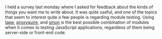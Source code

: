 I held a survey last monday where I asked for feedback about the kinds of things you want me to write about. It was quite useful, and one of the topics that seem to interest quite a few people is regarding module testing. Using [tape][1], [proxyquire][2], and [sinon][3] is the best possible combination of modules when it comes to testing JavaScript applications, regardless of them being server-side or front-end code.

[1]: https://github.com/substack/tape
[2]: https://github.com/thlorenz/proxyquire
[3]: https://github.com/cjohansen/Sinon.JS
